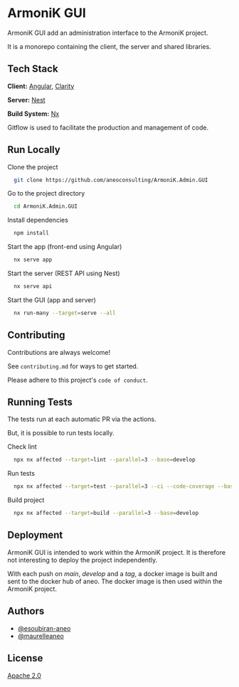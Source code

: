
# ArmoniK GUI

ArmoniK GUI add an administration interface to the ArmoniK project.

It is a monorepo containing the client, the server and shared libraries.

## Tech Stack

**Client:** [Angular](https://angular.io), [Clarity](https://clarity.design/)

**Server:** [Nest](https://nestjs.com)

**Build System:** [Nx](https://nx.dev/)

Gitflow is used to facilitate the production and management of code.

## Run Locally

Clone the project

```bash
  git clone https://github.com/aneoconsulting/ArmoniK.Admin.GUI
```

Go to the project directory

```bash
  cd ArmoniK.Admin.GUI
```

Install dependencies

```bash
  npm install
```

Start the app (front-end using Angular)

```bash
  nx serve app
```

Start the server (REST API using Nest)

```bash
  nx serve api
```

Start the GUI (app and server)

```bash
  nx run-many --target=serve --all
```

## Contributing

Contributions are always welcome!

See `contributing.md` for ways to get started.

Please adhere to this project's `code of conduct`.

## Running Tests

The tests run at each automatic PR via the actions.

But, it is possible to run tests locally.

Check lint

```bash
  npx nx affected --target=lint --parallel=3 --base=develop
```

Run tests

```bash
  npx nx affected --target=test --parallel=3 --ci --code-coverage --base=develop
```

Build project

```bash
  npx nx affected --target=build --parallel=3 --base=develop
```

## Deployment

ArmoniK GUI is intended to work within the ArmoniK project. It is therefore not interesting to deploy the project independently.

With each push on *main*, *develop* and a *tag*, a docker image is built and sent to the docker hub of aneo. The docker image is then used within the ArmoniK project.

## Authors

- [@esoubiran-aneo](https://github.com/esoubiran-aneo)
- [@maurelleaneo](https://github.com/maurelleaneo)

## License

[Apache 2.0](https://choosealicense.com/licenses/apache/)
